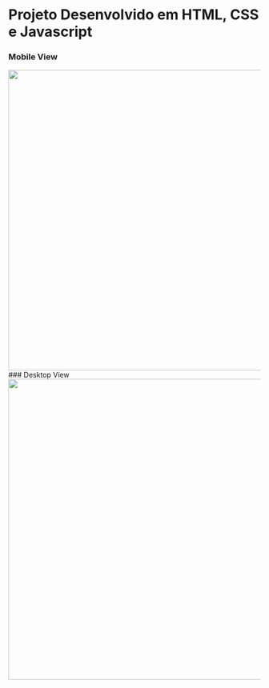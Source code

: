 # Projeto Desenvolvido em HTML, CSS e Javascript

### Mobile View
<img src="/../master/screenshots/mobile.png" height="600px"/>
</br>
### Desktop View
<img src="/../master/screenshots/desktop.png" width="600px"/>
